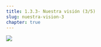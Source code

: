 ```yaml
---
title: 1.3.3- Nuestra visión (3/5)
slug: nuestra-vision-3
chapter: true
---
```


![](/images/qap/what-do-we-do/08.png)
